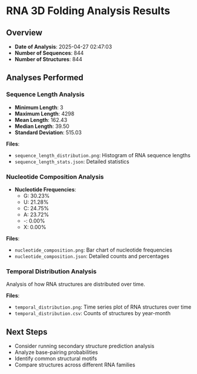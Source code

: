 # RNA 3D Folding Analysis Results

## Overview
- **Date of Analysis**: 2025-04-27 02:47:03
- **Number of Sequences**: 844
- **Number of Structures**: 844

## Analyses Performed

### Sequence Length Analysis
- **Minimum Length**: 3
- **Maximum Length**: 4298
- **Mean Length**: 162.43
- **Median Length**: 39.50
- **Standard Deviation**: 515.03

**Files**:
- `sequence_length_distribution.png`: Histogram of RNA sequence lengths
- `sequence_length_stats.json`: Detailed statistics

### Nucleotide Composition Analysis
- **Nucleotide Frequencies**:
  - G: 30.23%
  - U: 21.28%
  - C: 24.75%
  - A: 23.72%
  - -: 0.00%
  - X: 0.00%

**Files**:
- `nucleotide_composition.png`: Bar chart of nucleotide frequencies
- `nucleotide_composition.json`: Detailed counts and percentages

### Temporal Distribution Analysis
Analysis of how RNA structures are distributed over time.

**Files**:
- `temporal_distribution.png`: Time series plot of RNA structures over time
- `temporal_distribution.csv`: Counts of structures by year-month

## Next Steps
- Consider running secondary structure prediction analysis
- Analyze base-pairing probabilities
- Identify common structural motifs
- Compare structures across different RNA families
